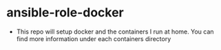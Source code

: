 # ansible-role-docker
+ This repo will setup docker and the containers I run at home. You can find more information under each containers directory